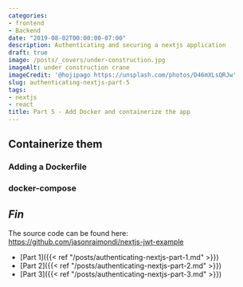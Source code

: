 ```yaml
---
categories:
- frontend
- Backend
date: "2019-08-02T00:00:00-07:00"
description: Authenticating and securing a nextjs application
draft: true
image: /posts/_covers/under-construction.jpg
imageAlt: under construction crane
imageCredit: '@hojipago https://unsplash.com/photos/D46mXLsQRJw'
slug: authenticating-nextjs-part-5
tags:
- nextjs
- react
title: Part 5 - Add Docker and containerize the app
---
```

 

## Containerize them

### Adding a Dockerfile

### docker-compose

## _Fin_

The source code can be found here: https://github.com/jasonraimondi/nextjs-jwt-example

* [Part 1]({{< ref "/posts/authenticating-nextjs-part-1.md" >}})
* [Part 2]({{< ref "/posts/authenticating-nextjs-part-2.md" >}})
* [Part 3]({{< ref "/posts/authenticating-nextjs-part-3.md" >}})
